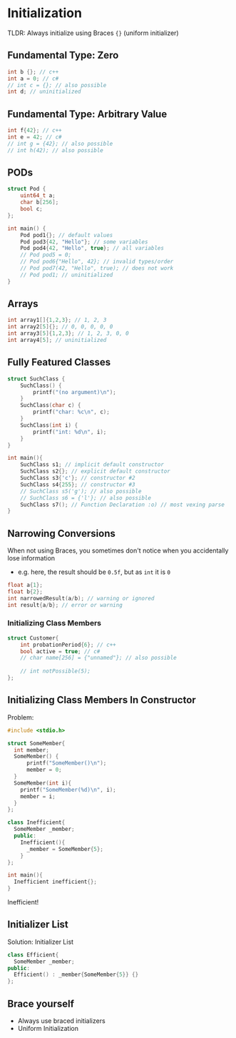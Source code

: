 
# Initialization

TLDR: Always initialize using Braces `{}` (uniform initializer)

## Fundamental Type: Zero

```c++
int b {}; // c++
int a = 0; // c#
// int c = {}; // also possible
int d; // uninitialized
```

## Fundamental Type: Arbitrary Value

```c++
int f{42}; // c++
int e = 42; // c#
// int g = {42}; // also possible
// int h(42); // also possible
```

## PODs

```c++
struct Pod {
	uint64_t a;
	char b[256];
	bool c;
};
```

```c++
int main() {
	Pod pod1{}; // default values
	Pod pod3{42, "Hello"}; // some variables
	Pod pod4{42, "Hello", true}; // all variables
	// Pod pod5 = 0;
	// Pod pod6{"Hello", 42}; // invalid types/order
	// Pod pod7(42, "Hello", true); // does not work
	// Pod pod1; // uninitialized
}
```

## Arrays

```c++
int array1[]{1,2,3}; // 1, 2, 3
int array2[5]{}; // 0, 0, 0, 0, 0
int array3[5]{1,2,3}; // 1, 2, 3, 0, 0
int array4[5]; // uninitialized
```

## Fully Featured Classes

```c++
struct SuchClass {
	SuchClass() {
		printf("(no argument)\n");
	}
	SuchClass(char c) {
		printf("char: %c\n", c);
	}
	SuchClass(int i) {
		printf("int: %d\n", i);
	}
}
```

```c++
int main(){
	SuchClass s1; // implicit default constructor
	SuchClass s2{}; // explicit default constructor
	SuchClass s3{'c'}; // constructor #2
	SuchClass s4{255}; // constructor #3
	// SuchClass s5('g'); // also possible
	// SuchClass s6 = {'l'}; // also possible
	SuchClass s7(); // Function Declaration :o) // most vexing parse
}
```

## Narrowing Conversions

When not using Braces, you sometimes don't notice when you accidentally lose information
- e.g. here, the result should be `0.5f`, but as `int` it is `0`

```c++
float a{1};
float b{2};
int narrowedResult(a/b); // warning or ignored
int result{a/b}; // error or warning
```

### Initializing Class Members

```c++
struct Customer{
	int probationPeriod{6}; // c++
	bool active = true; // c#
	// char name[256] = {"unnamed"}; // also possible
	
	// int notPossible(5);
};
```


## Initializing Class Members In Constructor

Problem:

```c++
#include <stdio.h>

struct SomeMember{
  int member;
  SomeMember() { 
      printf("SomeMember()\n"); 
      member = 0; 
  }
  SomeMember(int i){
    printf("SomeMember(%d)\n", i);
    member = i;
  }
};

class Inefficient{
  SomeMember _member;
  public:
    Inefficient(){
      _member = SomeMember{5};
    }
};

int main(){
  Inefficient inefficient{};
}
```

Inefficient!

## Initializer List

Solution: Initializer List

```c++
class Efficient{
  SomeMember _member;
public:
  Efficient() : _member{SomeMember{5}} {}
};
```

## Brace yourself
- Always use braced initializers
- Uniform Initialization

